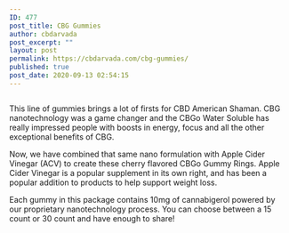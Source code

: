 ```yaml
---
ID: 477
post_title: CBG Gummies
author: cbdarvada
post_excerpt: ""
layout: post
permalink: https://cbdarvada.com/cbg-gummies/
published: true
post_date: 2020-09-13 02:54:15
---
```

<!-- wp:image {"id":478,"sizeSlug":"large"} -->
<figure class="wp-block-image size-large"><a href="https://cbdamericanshaman.com/arvada/cbg-gummies"><img src="https://cbdarvada.com/wp-content/uploads/2020/09/cbg-gummies.jpg" alt="" class="wp-image-478"/></a></figure>
<!-- /wp:image -->

<!-- wp:paragraph -->
<p>This line of gummies brings a lot of firsts for CBD American Shaman. CBG nanotechnology was a game changer and the CBGo Water Soluble has really impressed people with boosts in energy, focus and all the other exceptional benefits of CBG. </p>
<!-- /wp:paragraph -->

<!-- wp:paragraph -->
<p>Now, we have combined that same nano formulation with Apple Cider Vinegar (ACV) to create these cherry flavored CBGo Gummy Rings. Apple Cider Vinegar is a popular supplement in its own right, and has been a popular addition to products to help support weight loss. </p>
<!-- /wp:paragraph -->

<!-- wp:paragraph -->
<p>Each gummy in this package contains 10mg of cannabigerol powered by our proprietary nanotechnology process. You can choose between a 15 count or 30 count and have enough to share!</p>
<!-- /wp:paragraph -->
